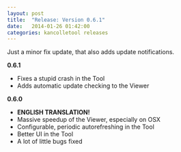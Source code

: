 ```yaml
---
layout: post
title:  "Release: Version 0.6.1"
date:   2014-01-26 01:42:00
categories: kancolletool releases
---
```


Just a minor fix update, that also adds update notifications.

**0.6.1**

* Fixes a stupid crash in the Tool
* Adds automatic update checking to the Viewer

**0.6.0**

* **ENGLISH TRANSLATION!**
* Massive speedup of the Viewer, especially on OSX
* Configurable, periodic autorefreshing in the Tool
* Better UI in the Tool
* A lot of little bugs fixed
